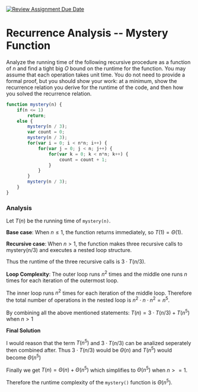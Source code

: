 [![Review Assignment Due Date](https://classroom.github.com/assets/deadline-readme-button-24ddc0f5d75046c5622901739e7c5dd533143b0c8e959d652212380cedb1ea36.svg)](https://classroom.github.com/a/OlW38W4k)
# Recurrence Analysis -- Mystery Function

Analyze the running time of the following recursive procedure as a function of
$n$ and find a tight big $O$ bound on the runtime for the function. You may
assume that each operation takes unit time. You do not need to provide a formal
proof, but you should show your work: at a minimum, show the recurrence relation
you derive for the runtime of the code, and then how you solved the recurrence
relation.

```javascript
function mystery(n) {
    if(n <= 1)
        return;
    else {
        mystery(n / 3);
        var count = 0;
        mystery(n / 3);
        for(var i = 0; i < n*n; i++) {
            for(var j = 0; j < n; j++) {
                for(var k = 0; k < n*n; k++) {
                    count = count + 1;
                }
            }
        }
        mystery(n / 3);
    }
}
```

### Analysis

Let $T(n)$ be the running time of `mystery(n)`.

**Base case**:  When $n \leq 1$, the function returns immediately, so $T(1) = \Theta(1)$.

**Recursive case**: When $n > 1$, the function makes three recursive calls to mystery(n/3) and executes a nested loop structure. 

Thus the runtime of the three recursive calls is $3 \cdot T(n/3)$.

**Loop Complexity**:
The outer loop runs $n^2$ times and
the middle one runs $n$ times for each iteration of the outermost loop.

The inner loop runs $n^2$ times for each iteration of the middle loop.
Therefore the total number of operations in the nested loop is $n^2 \cdot n \cdot n^2 = n^5$.

By combining all the above mentioned statements:
$T(n) = 3 \cdot T(n/3) + T(n^5)$ when $n > 1$

**Final Solution**

I would reason that the term $T(n^5)$ and $3 \cdot T(n/3)$ can be analized seperately then combined after. Thus $3 \cdot T(n/3)$ would be $\Theta(n)$
and $T(n^5)$ would become $\Theta(n^5)$

Finally we get $T(n) = \Theta(n) + \Theta(n^5)$ which simplifies to $\Theta(n^5)$ when $n >= 1$.

Therefore the runtime complexity of the `mystery()` function is $\Theta(n^5)$.
